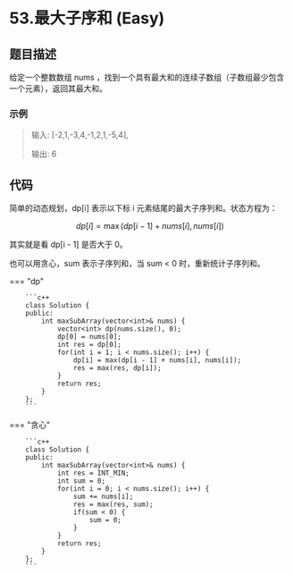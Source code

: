 # 53.最大子序和 (Easy)

## 题目描述

给定一个整数数组 nums ，找到一个具有最大和的连续子数组（子数组最少包含一个元素），返回其最大和。

### 示例

> 输入: [-2,1,-3,4,-1,2,1,-5,4],
> 
> 输出: 6

## 代码

简单的动态规划，dp[i] 表示以下标 i 元素结尾的最大子序列和。状态方程为：

$$
dp[i] = \max(dp[i - 1] + nums[i], nums[i])
$$

其实就是看 dp[i - 1] 是否大于 0。

也可以用贪心，sum 表示子序列和，当 sum < 0 时，重新统计子序列和。

=== "dp"

		```c++
		class Solution {
		public:
		    int maxSubArray(vector<int>& nums) {
		        vector<int> dp(nums.size(), 0);
		        dp[0] = nums[0];
		        int res = dp[0];
		        for(int i = 1; i < nums.size(); i++) {
		            dp[i] = max(dp[i - 1] + nums[i], nums[i]);
		            res = max(res, dp[i]);
		        }
		        return res;
		    }
		};
		```
		
=== "贪心"

		```c++
		class Solution {
		public:
		    int maxSubArray(vector<int>& nums) {
		        int res = INT_MIN;
		        int sum = 0;
		        for(int i = 0; i < nums.size(); i++) {
		            sum += nums[i];
		            res = max(res, sum);
		            if(sum < 0) {
		                sum = 0;
		            }
		        }
		        return res;
		    }
		};
		```
		
